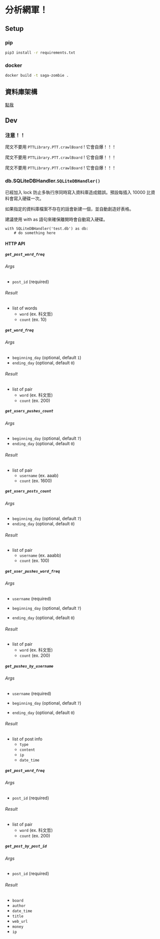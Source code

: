 # 分析網軍！

## Setup

### pip

```sh
pip3 install -r requirements.txt
```

### docker

```sh
docker build -t saga-zombie .
```

## 資料庫架構

[點我](./Database%20structure.md)

## Dev

### 注意！！

爬文不要用 `PTTLibrary.PTT.crawlBoard` ! 它會自爆！！！

爬文不要用 `PTTLibrary.PTT.crawlBoard` ! 它會自爆！！！

爬文不要用 `PTTLibrary.PTT.crawlBoard` ! 它會自爆！！！

### db.SQLiteDBHandler.`SQLiteDBHandler()`

已經加入 lock 防止多執行序同時寫入資料庫造成錯誤。預設每插入 10000 比資料會寫入硬碟一次。

如果指定的資料庫檔案不存在的話會新建一個，並自動創造好表格。

建議使用 with as 語句來確保離開時會自動寫入硬碟。

```
with SQLiteDBHandler('test.db') as db:
	# do something here
```

#### HTTP API

##### `get_post_word_freq`

###### Args

* `post_id` (required)

###### Result

* list of words
  * `word` (ex. 科文哲)
  * `count` (ex. 10)

##### `get_word_freq`

###### Args

* `beginning_day` (optional, default `1`)
* `ending_day` (optional, default `0`)

###### Result

* list of pair
  * `word` (ex. 科文哲)
  * `count` (ex. 200)

##### `get_users_pushes_count`

###### Args

* `beginning_day` (optional, default `7`)
* `ending_day` (optional, default `0`)

###### Result

* list of pair
  * `username` (ex. aaab)
  * `count` (ex. 1600)

##### `get_users_posts_count`

###### Args

* `beginning_day` (optional, default `7`)
* `ending_day` (optional, default `0`)

###### Result

* list of pair
  * `username` (ex. aaabb)
  * `count` (ex. 100)

##### `get_user_pushes_word_freq`

###### Args

* `username` (required)

* `beginning_day` (optional, default `7`)

* `ending_day` (optional, default `0`)

###### Result

- list of pair
  - `word` (ex. 科文哲)
  - `count` (ex. 200)

##### `get_pushes_by_username`

###### Args

- `username` (required)

- `beginning_day` (optional, default `7`)

- `ending_day` (optional, default `0`)

###### Result

* list of post info
  * `type`
  * `content`
  * `ip`
  * `date_time`

##### `get_post_word_freq`

###### Args

- `post_id` (required)

###### Result

- list of pair
  - `word` (ex. 科文哲)
  - `count` (ex. 200)

##### `get_post_by_post_id`

###### Args

* `post_id` (required)

###### Result

* `board`
* `author`
* `date_time`
* `title`
* `web_url`
* `money`
* `ip`
